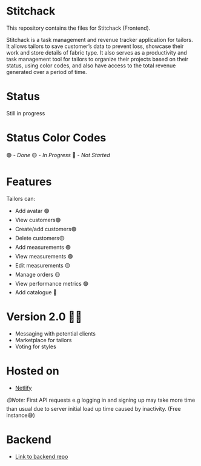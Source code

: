 # Stitchack
This repository contains the files for Stitchack (Frontend).

Stitchack is  a task management and revenue tracker application for tailors. 
It allows tailors to save customer’s data to prevent loss, showcase 
their work and store details of fabric type. It also serves as a productivity and task 
management tool for tailors to organize their projects based on their status, using color 
codes, and also have access to the total revenue generated over a period of time.

# Status
Still in progress

# Status Color Codes
🟢 - _Done_
🟡 - _In Progress_
🔴 - _Not Started_

# Features
Tailors can:
- Add avatar 🟢
- View customers🟢
- Create/add customers🟢
- Delete customers🟡
- Add measurements 🟢
- View measurements 🟢
- Edit measurements 🟡
- Manage orders 🟡
- View performance metrics 🟢
- Add catalogue 🔴

# Version 2.0 🤩🤩
- Messaging with potential clients
- Marketplace for tailors
- Voting for styles


# Hosted on
- [Netlify](https://stitchack.netlify.app)

*🟡Note:*
First API requests e.g logging in and signing up may take more time than usual due to server initial load up time caused by inactivity. (Free instance😅)

# Backend
- [Link to backend repo](https://github.com/ty-codes/stitchack_backend)
